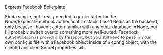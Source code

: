 Express Facebook Boilerplate

Kinda simple, but I really needed a quick starter for the Node/Express/Facebook authentication stack. I used Redis as the backend, only because I haven't gotten familiar with any other database in Node, but I'll probably switch over to something more well-suited. Facebook authentication is provided by Passport, but you still have to pass in your own config.js file with a Facebook object inside of a config object, with the clientId and clientSecret properties set.
